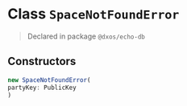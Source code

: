 # Class `SpaceNotFoundError`
> Declared in package `@dxos/echo-db`

## Constructors
```ts
new SpaceNotFoundError(
partyKey: PublicKey
)
```
